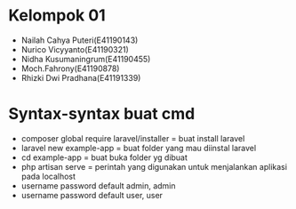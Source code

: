 # Kelompok 01
- Nailah Cahya Puteri(E41190143)
- Nurico Vicyyanto(E41190321)
- Nidha Kusumaningrum(E41190455)
- Moch.Fahrony(E41190878)
- Rhizki Dwi Pradhana(E41191339)

# Syntax-syntax buat cmd
- composer global require laravel/installer = buat install laravel
- laravel new example-app = buat folder yang mau diinstal laravel
- cd example-app = buat buka folder yg dibuat
- php artisan serve = perintah yang digunakan untuk menjalankan aplikasi pada localhost
- username password default admin, admin
- username password default user, user